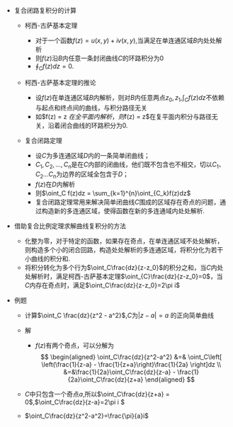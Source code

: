 + 复合闭路复积分的计算

  + 柯西-古萨基本定理
	
	+ 对于一个函数$f(z) = u(x,y) + iv(x,y)$,当满足在单连通区域$B$内处处解析
	+ 则$f(z)$沿$B$内任意一条封闭曲线$C$的环路积分为0
	+ $\oint_Cf(z)dz = 0.$

  + 柯西-古萨基本定理的推论
    + 设$f(z)$在单连通区域$B$内解析，则对$B$内任意两点$z_0,z_1$,$\int_C f(z)dz$不依赖与起点和终点间的曲线，与积分路径无关
    + 如$f(z) = z $在全平面内解析，则$f(z) = z$在复平面内积分与路径无关，沿着闭合曲线的环路积分为0.
	
  
  + 复合闭路定理
    + 设$C$为多连通区域$D$内的一条简单闭曲线；
    + $C_1,C_2,...,C_n$是在$C$内部的闭曲线，他们既不包含也不相交，切以$C_1、C_2...C_n$为边界的区域全包含于$D$；
    + $f(z)$在$D$内解析
    + 则$\oint_C f(z)dz = \sum_{k=1}^{n}\oint_{C_k}f(z)dz$
    + 复合闭路定理常用来解决简单闭曲线$C$围成的区域存在奇点的问题，通过构造新的多连通区域，使得函数在新的多连通域内处处解析.


+ 借助复合比例定理求解曲线复积分的方法
  + 化整为零，对于特定的函数，如果存在奇点，在单连通区域不处处解析，则构造多个小的闭合回路，构造处处解析的多连通区域，将积分化为若干小曲线的积分和.
  + 将积分转化为多个行为$\oint_C\frac{dz}{z-z_0}$的积分之和，当$C$内处处解析时，满足柯西-古萨基本定理$\oint_{C}\frac{dz}{z-z_0}=0$，当$C$内存在奇点时，满足$\oint_C\frac{dz}{z-z_0}=2\pi i$


+ 例题
  + 计算$\oint_C \frac{dz}{z^2 - a^2}$,$C$为$|z-a| = a$ 的正向简单曲线
  + 解
    + $f(z)$有两个奇点，可以分解为
    $$
	\begin{aligned}
	\oint_C\frac{dz}{z^2-a^2} &=& \oint_C\left[  \left(\frac{1}{z-a} - \frac{1}{z+a}\right)\frac{1}{2a}  \right]dz	\\
	&=&\frac{1}{2a}\oint_C\frac{dz}{z-a} - \frac{1}{2a}\oint_C\frac{dz}{z+a}
	\end{aligned}
	$$

  + $C$中只包含一个奇点$a$,所以$\oint_C\frac{dz}{z+a} = 0$,$\oint_C\frac{dz}{z-a}=2\pi i $
  + $\oint_C\frac{dz}{z^2-a^2}=\frac{\pi}{a}i$